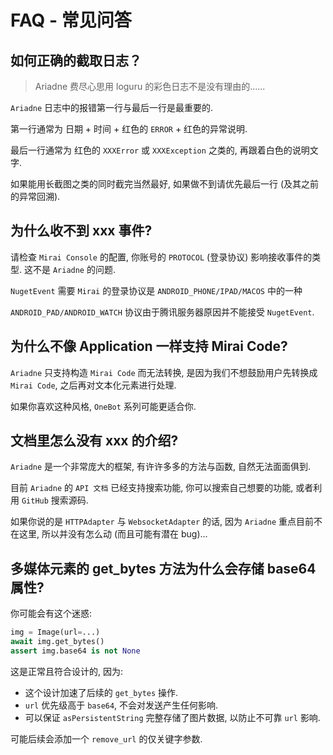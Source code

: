 # FAQ - 常见问答

## 如何正确的截取日志？

> Ariadne 费尽心思用 loguru 的彩色日志不是没有理由的......

`Ariadne` 日志中的报错第一行与最后一行是最重要的.

第一行通常为 日期 + 时间 + 红色的 `ERROR` + 红色的异常说明.

最后一行通常为 红色的 `XXXError` 或 `XXXException` 之类的, 再跟着白色的说明文字.

如果能用长截图之类的同时截完当然最好, 如果做不到请优先最后一行 (及其之前的异常回溯).


## 为什么收不到 xxx 事件?

请检查 `Mirai Console` 的配置, 你账号的 `PROTOCOL` (登录协议) 影响接收事件的类型. 这不是 `Ariadne` 的问题.

`NugetEvent` 需要 `Mirai` 的登录协议是 `ANDROID_PHONE/IPAD/MACOS` 中的一种

`ANDROID_PAD/ANDROID_WATCH` 协议由于腾讯服务器原因并不能接受 `NugetEvent`.

## 为什么不像 Application 一样支持 Mirai Code?

`Ariadne` 只支持构造 `Mirai Code` 而无法转换, 是因为我们不想鼓励用户先转换成 `Mirai Code`, 之后再对文本化元素进行处理.

如果你喜欢这种风格, `OneBot` 系列可能更适合你.

## 文档里怎么没有 xxx 的介绍?

`Ariadne` 是一个非常庞大的框架, 有许许多多的方法与函数, 自然无法面面俱到.

目前 `Ariadne` 的 `API 文档` 已经支持搜索功能, 你可以搜索自己想要的功能, 或者利用 `GitHub` 搜索源码.

如果你说的是 `HTTPAdapter` 与 `WebsocketAdapter` 的话, 因为 `Ariadne` 重点目前不在这里, 所以并没有怎么动 (而且可能有潜在 bug)...

## 多媒体元素的 get_bytes 方法为什么会存储 base64 属性?

你可能会有这个迷惑:

```py
img = Image(url=...)
await img.get_bytes()
assert img.base64 is not None
```

这是正常且符合设计的, 因为:

-   这个设计加速了后续的 `get_bytes` 操作.
-   `url` 优先级高于 `base64`, 不会对发送产生任何影响.
-   可以保证 `asPersistentString` 完整存储了图片数据, 以防止不可靠 `url` 影响.

可能后续会添加一个 `remove_url` 的仅关键字参数.
